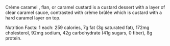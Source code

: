 Crème caramel , flan, or caramel custard is a custard dessert with a layer of clear caramel sauce, contrasted with crème brûlée which is custard with a hard caramel layer on top.

Nutrition Facts:
1 each: 259 calories, 7g fat (3g saturated fat), 172mg cholesterol, 92mg sodium, 42g carbohydrate (41g sugars, 0 fiber), 8g protein.